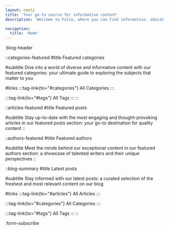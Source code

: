 ```yaml
---
layout: empty
title: 'Your go-to source for informative content'
description: 'Welcome to Folio, where you can find informative, educational and professional articles on a wide range of subjects. From business and technology to lifestyle and culture, we have it all. Join us as we share our knowledge, insights and research with you.'

navigation: 
  title: 'Home'
--- 
```


:blog-header


::categories-featured
#title
Featured categories

#subtitle
Dive into a world of diverse and informative content with our
featured categories: your ultimate guide to exploring the subjects
that matter to you

#links
:::tag-link{to="#categories"}
All Categories
:::

:::tag-link{to="#tags"}
All Tags
:::
::


::articles-featured
#title
Featured posts

#subtitle
Stay up-to-date with the most engaging and thought-provoking articles in our 
featured posts section: your go-to destination for quality content
::


::authors-featured
#title
Featured authors

#subtitle
Meet the minds behind our exceptional content in our featured authors section: 
a showcase of talented writers and their unique perspectives
::


::blog-summary
#title
Latest posts

#subtitle
Stay informed with our latest posts: a curated selection of the freshest and most relevant content on our blog

#links
:::tag-link{to="#articles"}
All Articles
:::

:::tag-link{to="#categories"}
All Categories
:::

:::tag-link{to="#tags"}
All Tags
:::
::

:form-subscribe

